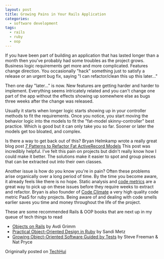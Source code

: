 ```yaml
---
layout: post
title: Growing Pains in Your Rails Application
categories:
  - software development
tags:
  - rails
  - ruby
  - oop
---
```


If you have been part of building an application that has lasted longer
than a month then you've probably had some troubles as the project
grows.   Business logic requirements get more and more complicated.
Features change direction.  You occasionally "hack" something just to
satisfy a release or an urgent bug fix, saying "I can refactor/clean
this up this later..." 

Then one day "later..." is now.  New features are getting harder and
harder to implement.  Everything seems intricately related and you can't
change one part of the app without the effects showing up somewhere else
as bugs three weeks after the change was released.

Usually it starts when longer logic starts showing up in your controller
methods to fit the requirements.  Once you notice, you start moving the
behavior logic into the models to fit the "fat-model skinny-controller"
best practice.  Which is good but it can only take you so far.  Sooner
or later the models get too bloated, and complex.

Is there a way to get back out of this?  Bryan Helmkamp wrote a really
great blog post [7 Patterns to Refactor Fat ActiveRecord Models](http://blog.codeclimate.com/blog/2012/10/17/7-ways-to-decompose-fat-activerecord-models/) This post
was incredibly helpful. I've felt this pain on projects but didn't
really know how I could make it better.  The solutions make it easier to
spot and group pieces that can be extracted out into their own classes.

Another issue is how do you know you're in pain?  Often these problems
arise organically over a long period of time.  By the time you become
aware, it already feels like there is no hope. Static analysis and [code metrics](http://rubyrogues.com/041-rr-code-metrics/)
are a great way to pick up on these issues before they require
weeks to extract and refactor.  Bryan is also founder of [Code Climate](https://codeclimate.com/) a
very high quality code metric PaaS for ruby projects.  Being aware of
and dealing with code smells earlier saves you time and money throughout
the life of the project.

These are some recommended Rails & OOP books that are next up in my queue of tech things to read 

- [Objects on Rails](http://objectsonrails.com/) by Avdi Grimm
- [Practical Object-Oriented Design in Ruby](http://www.poodr.info/) by Sandi Metz
- [Growing Object-Oriented Software Guided by Tests](http://www.growing-object-oriented-software.com/) by Steve Freeman & Nat Pryce

Origninally posted on [TechHui](http://www.techhui.com/profiles/blogs/growing-pains-in-your-rails-applicaiton)
